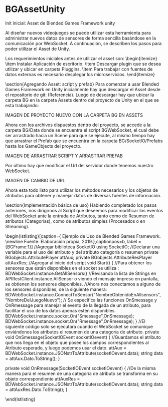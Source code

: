 # BGAssetUnity

Init inicial: Asset de Blended Games Framework unity

Al diseñar nuevos videojuegos se puede utilizar esta herramienta para administrar nuevos datos de sensores de forma sencilla basándose en la comunicación por WebSocket. A continuación, se describen los pasos para poder utilizar el Asset de Unity.

Los requerimientos iniciales antes de utilizar el asset son:
\begin{itemize}
    \item Instalar Aplicación de escritorio.
    \item Descargar plugin que se desea utilizar y ubicar en carpeta Pluggins.
    \item Para trabajar con fuentes de datos externas es necesario desplegar los microservicios.
\end{itemize}

\section{Agregando Asset: script y prefab}
Para comenzar a usar Blended Games Framework en Unity inicialmente hay que descargar el Asset desde el repositorio de git: (Referencia). Luego de descargar hay que ubicar la carpeta BG en la carpeta Assets dentro del proyecto de Unity en el que se esta trabajando:

IMAGEN DE PROYECTO NUEVO CON LA CARPETA BG EN ASSETS

Ahora con los archivos dispuestos dentro del proyecto, se accede a la carpeta BG/Data donde se encuentra el script BGWebSocket, el cual debe ser arrastrado hacia un Scene para que se ejecute, al mismo tiempo hay que arrastrar el Prefab que se encuentra en la carpeta BG/SocketIO/Prefabs hasta los GameObjects del proyecto.

IMAGEN DE ARRASTRAR SCRIPT Y ARRASTRAR PREFAB

Por último hay que modificar el Url del servidor donde tenemos nuestro WebSocket.

IMAGEN DE CAMBIO DE URL

Ahora esta todo listo para utilizar los métodos necesarios y los objetos de atributos para obtener y manejar datos de diversas fuentes de información.

\section{Implementación básica de uso}
Habiendo completado los pasos anteriores, nos dirigirnos al Script que deseemos para modificar los eventos del WebSocket ante la entrada de Atributos, tanto como de Resumen de atributos (Categorías), como de atributos simples (Procesados o en Streaming).

\begin{lstlisting}[caption={ Ejemplo de Uso de Blended Games Framework. \newline Fuente: Elaboración propia, 2019.},captionpos=b, label = {BGFrame:1}]
//Agregar biblioteca SocketIO
using SocketIO;
//Declarar una variable para el uso del atributo y del atributo categoría o resumen
private BGobjects.AttributePlayer attAux;
private BGobjects.AttributeResPlayer attAuxRes;
//Agregar al inicio del script 
void Start()
{
    //Para obtener los sensores que están disponibles en el socket se utiliza :
    BDWebSocket.instance.GetAllSensors()
    //Revisando la lista de Strings en APIRestClient.instance.AllSensor o viendo el mensaje impreso en pantalla, se obtienen los sensores disponibles.
    //Ahora nos conectamos a alguno de los sensores disponibles, de la siguiente manera:
    BDWebSocket.instance.ConnectToSensor("NombreObtenidoEnAllsensors", "NombreDelJuegoNuevo");
    // Se específica las funciones OnSmessage y OnRmessage para manejar el evento de la llegada de un atributo, para facilitar el uso de los datos apenas estén disponibles.
    BDWebSocket.instance.socket.On("Smessage",OnSmessage);
    BDWebSocket.instance.socket.On("Rmessage",OnRmessage);
}
//El siguiente código solo se ejecutara cuando el WebSocket se comunique enviándonos los atributos el resumen de una categoría de atributo.
private void OnSmessage(SocketIOEvent socketIOevent)
{
//Guardamos el atributo que nos llega en el objeto que posee los campos correspondientes al Atributo esperado, y luego podemos usar el dato.
    attAux = BDWebSocket.instance.JSONstrToAttribute(socketIOevent.data);
    string data = attAux.Dato.ToString();
}

private void OnRmessage(SocketIOEvent socketIOevent)
{
//De la misma manera para el resumen de una categoría de atributo se transforma en su objeto correspondiente
    attAuxRes = BDWebSocket.instance.JSONstrToAttribute(socketIOevent.data);
    string data = attAuxRes.Dato.ToString();
}

\end{lstlisting}
